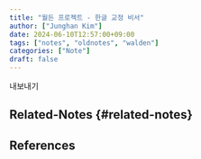 ```yaml
---
title: "월든 프로젝트 - 한글 교정 비서"
author: ["Junghan Kim"]
date: 2024-06-10T12:57:00+09:00
tags: ["notes", "oldnotes", "walden"]
categories: ["Note"]
draft: false
---
```


내보내기


## Related-Notes {#related-notes}

## References

<style>.csl-entry{text-indent: -1.5em; margin-left: 1.5em;}</style><div class="csl-bib-body">
</div>
